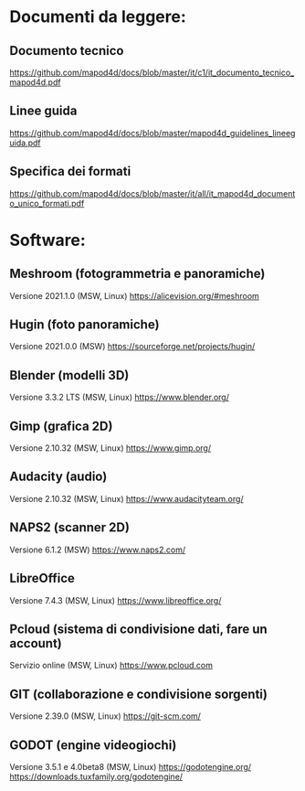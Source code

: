 # Documenti da leggere:

## Documento tecnico
https://github.com/mapod4d/docs/blob/master/it/c1/it_documento_tecnico_mapod4d.pdf

## Linee guida
https://github.com/mapod4d/docs/blob/master/mapod4d_guidelines_lineeguida.pdf

## Specifica dei formati
https://github.com/mapod4d/docs/blob/master/it/all/it_mapod4d_documento_unico_formati.pdf


# Software:

## Meshroom (fotogrammetria e panoramiche)
Versione 2021.1.0 (MSW, Linux)
https://alicevision.org/#meshroom

## Hugin (foto panoramiche)
Versione 2021.0.0 (MSW)
https://sourceforge.net/projects/hugin/

## Blender (modelli 3D)
Versione 3.3.2 LTS (MSW, Linux)
https://www.blender.org/

## Gimp (grafica 2D)
Versione 2.10.32 (MSW, Linux)
https://www.gimp.org/

## Audacity (audio)
Versione 2.10.32 (MSW, Linux)
https://www.audacityteam.org/

## NAPS2 (scanner 2D)
Versione 6.1.2 (MSW)
https://www.naps2.com/

## LibreOffice
Versione 7.4.3 (MSW, Linux)
https://www.libreoffice.org/

## Pcloud (sistema di condivisione dati, fare un account)
Servizio online (MSW, Linux)
https://www.pcloud.com

## GIT (collaborazione e condivisione sorgenti)
Versione 2.39.0 (MSW, Linux)
https://git-scm.com/

## GODOT (engine videogiochi)
Versione 3.5.1 e 4.0beta8 (MSW, Linux)
https://godotengine.org/
https://downloads.tuxfamily.org/godotengine/

